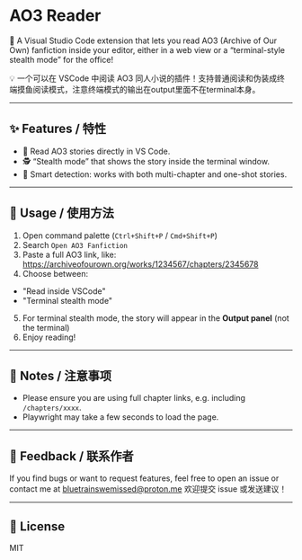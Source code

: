 # AO3 Reader

🎉 A Visual Studio Code extension that lets you read AO3 (Archive of Our Own) fanfiction inside your editor, either in a web view or a “terminal-style stealth mode” for the office!

💡 一个可以在 VSCode 中阅读 AO3 同人小说的插件！支持普通阅读和伪装成终端摸鱼阅读模式，注意终端模式的输出在output里面不在terminal本身。

---

## ✨ Features / 特性

- 📖 Read AO3 stories directly in VS Code.
- 🕵️ “Stealth mode” that shows the story inside the terminal window.
- 🧠 Smart detection: works with both multi-chapter and one-shot stories.

---

## 🚀 Usage / 使用方法

1. Open command palette (`Ctrl+Shift+P` / `Cmd+Shift+P`)
2. Search `Open AO3 Fanfiction`
3. Paste a full AO3 link, like: https://archiveofourown.org/works/1234567/chapters/2345678
4. Choose between:
- "Read inside VSCode"
- "Terminal stealth mode"
5. For terminal stealth mode, the story will appear in the **Output panel** (not the terminal)
6. Enjoy reading!

---

## 📌 Notes / 注意事项

- Please ensure you are using full chapter links, e.g. including `/chapters/xxxx`.
- Playwright may take a few seconds to load the page.

---

## 📧 Feedback / 联系作者

If you find bugs or want to request features, feel free to open an issue or contact me at bluetrainswemissed@proton.me
欢迎提交 issue 或发送建议！

---

## 📜 License

MIT